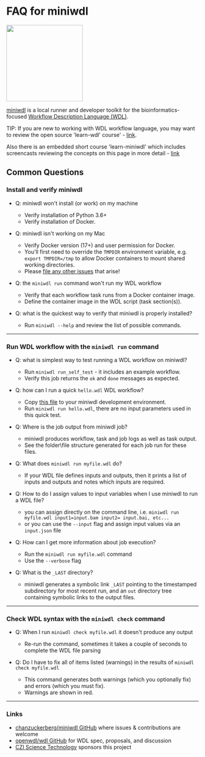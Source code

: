 # FAQ for miniwdl

<img src="https://raw.githubusercontent.com/chanzuckerberg/miniwdl/main/docs/miniwdl-logo.png" width="200"  />

[miniwdl](https://github.com/chanzuckerberg/miniwdl/) is a local runner and developer toolkit for
the bioinformatics-focused [Workflow Description Language (WDL)](http://openwdl.org/). 

TIP: If you are new to working with WDL workflow language, you may want to review the open source 'learn-wdl' course' - [link](https://github.com/openwdl/learn-wdl).   

Also there is an embedded short course 'learn-miniwdl' which includes screencasts reviewing the concepts on this page in more detail - [link](https://github.com/openwdl/learn-wdl/tree/master/6_miniwdl_course)

## Common Questions

###  Install and verify miniwdl

- Q: miniwdl won't install (or work) on my machine
  - Verify installation of Python 3.6+
  - Verify installation of Docker.

- Q: miniwdl isn't working on my Mac
  - Verify Docker version (17+) and user permission for Docker.
  - You'll first need to override the `TMPDIR` environment variable, e.g. `export TMPDIR=/tmp` to allow Docker containers to mount shared working directories. 
  - Please [file any other issues](https://github.com/chanzuckerberg/miniwdl/issues) that arise!

- Q: the ```miniwdl run``` command won't run my WDL workflow
  - Verify that each workflow task runs from a Docker container image.
  - Define the container image in the WDL script (task section(s)).

- Q: what is the quickest way to verify that miniwdl is properly installed?
  - Run ```miniwdl --help``` and review the list of possible commands.

---

### Run WDL workflow with the ```miniwdl run``` command

- Q: what is simplest way to test running a WDL workflow on miniwdl?
  - Run ```miniwdl run_self_test``` - it includes an example workflow.
  - Verify this job returns the ```ok``` and ```done``` messages as expected.

- Q: how can I run a quick ```hello.wdl``` WDL workflow?
  - Copy [this file](https://github.com/openwdl/learn-wdl/blob/master/6_miniwdl_course/1_hello.wdl) to your miniwdl development environment.
  - Run ```miniwdl run hello.wdl```, there are no input parameters used in this quick test.

- Q: Where is the job output from miniwdl job?
  - miniwdl produces workflow, task and job logs as well as task output.  
  - See the folder\file structure generated for each job run for these files.

- Q: What does ```miniwdl run myfile.wdl``` do?
  - If your WDL file defines inputs and outputs, then it prints a list of inputs and outputs and notes which inputs are required.

- Q: How to do I assign values to input variables when I use miniwdl to run a WDL file?
  - you can assign directly on the command line, i.e. ```miniwdl run myfile.wdl input1=input.bam input2= input.bai, etc...``` 
  - or you can use the ```--input``` flag and assign input values via an ```input.json``` file

- Q: How can I get more information about job execution?
  - Run the ```miniwdl run myfile.wdl``` command
  - Use the ```--verbose``` flag

- Q: What is the ```_LAST``` directory?
  - miniwdl generates a symbolic link `_LAST` pointing to the timestamped subdirectory for most recent run,
    and an `out` directory tree containing symbolic links to the output files.

---

### Check WDL syntax with the ```miniwdl check``` command

- Q: When I run ```miniwdl check myfile.wdl``` it doesn't produce any output
  - Re-run the command, sometimes it takes a couple of seconds to complete the WDL file parsing

- Q: Do I have to fix all of items listed (warnings) in the results of ```miniwdl check myfile.wdl``` 
  - This command generates both warnings (which you optionally fix) and errors (which you must fix).
  - Warnings are shown in red.

---

### Links

* [chanzuckerberg/miniwdl GitHub](https://github.com/chanzuckerberg/miniwdl/) where issues & contributions are welcome
* [openwdl/wdl GitHub](https://github.com/openwdl/wdl) for WDL spec, proposals, and discussion
* [CZI Science Technology](https://chanzuckerberg.com/technology/science/) sponsors this project
